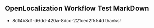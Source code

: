 ## OpenLocalization Workflow Test MarkDown
* 8c14b8d1-d6dd-420a-8dcc-221ced2f554d thanks!

<!--HONumber=Jul16_HO2-->



